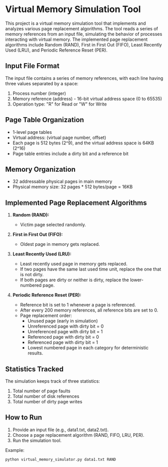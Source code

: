 # Virtual Memory Simulation Tool

This project is a virtual memory simulation tool that implements and analyzes various page replacement algorithms. The tool reads a series of memory references from an input file, simulating the behavior of processes interacting with virtual memory. The implemented page replacement algorithms include Random (RAND), First in First Out (FIFO), Least Recently Used (LRU), and Periodic Reference Reset (PER).

## Input File Format

The input file contains a series of memory references, with each line having three values separated by a space:
1. Process number (integer)
2. Memory reference (address) - 16-bit virtual address space (0 to 65535)
3. Operation type: "R" for Read or "W" for Write

## Page Table Organization

- 1-level page tables
- Virtual address: (virtual page number, offset)
- Each page is 512 bytes (2^9), and the virtual address space is 64KB (2^16)
- Page table entries include a dirty bit and a reference bit

## Memory Organization

- 32 addressable physical pages in main memory
- Physical memory size: 32 pages * 512 bytes/page = 16KB

## Implemented Page Replacement Algorithms

1. **Random (RAND):**
   - Victim page selected randomly.

2. **First in First Out (FIFO):**
   - Oldest page in memory gets replaced.

3. **Least Recently Used (LRU):**
   - Least recently used page in memory gets replaced.
   - If two pages have the same last used time unit, replace the one that is not dirty.
   - If both pages are dirty or neither is dirty, replace the lower-numbered page.

4. **Periodic Reference Reset (PER):**
   - Reference bit is set to 1 whenever a page is referenced.
   - After every 200 memory references, all reference bits are set to 0.
   - Page replacement order:
     - Unused page (early in simulation)
     - Unreferenced page with dirty bit = 0
     - Unreferenced page with dirty bit = 1
     - Referenced page with dirty bit = 0
     - Referenced page with dirty bit = 1
     - Lowest numbered page in each category for deterministic results.

## Statistics Tracked

The simulation keeps track of three statistics:
1. Total number of page faults
2. Total number of disk references
3. Total number of dirty page writes

## How to Run

1. Provide an input file (e.g., data1.txt, data2.txt).
2. Choose a page replacement algorithm (RAND, FIFO, LRU, PER).
3. Run the simulation tool.

Example:
```bash
python virtual_memory_simulator.py data1.txt RAND
